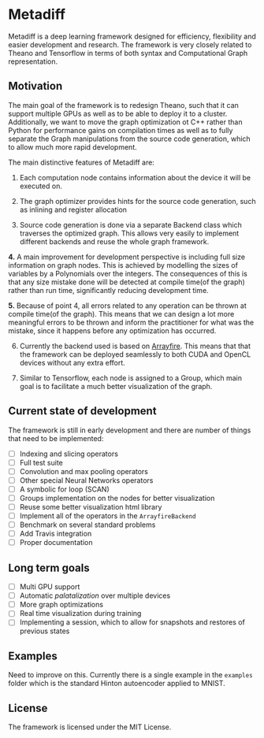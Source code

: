# Metadiff

Metadiff is a deep learning framework designed for efficiency, flexibility and
easier development and research. The framework is very closely related to Theano and Tensorflow
in terms of both syntax and Computational Graph representation.

## Motivation
The main goal of the framework is to redesign Theano, such that it can support multiple GPUs as well
as to be able to deploy it to a cluster. Additionally, we want to move the graph optimization ot C++
rather than Python for performance gains on compilation times as well as to fully separate the
Graph manipulations from the source code generation, which to allow much more rapid development.


The main distinctive features of Metadiff are:

1. Each computation node contains information about the device it will be executed on.

2. The graph optimizer provides hints for the source code generation, such as inlining and register allocation

3. Source code generation is done via a separate Backend class which traverses the optimized graph. This allows
very easily to implement different backends and reuse the whole graph framework.

**4.** A main improvement for development perspective is including full size information on graph nodes. This is achieved by modelling
the sizes of variables by a Polynomials over the integers. The consequences of this is that any size mistake done will be
detected at compile time(of the graph) rather than run time, significantly reducing development time.

**5.** Because of point 4, all errors related to any operation can be thrown at compile time(of the graph). This means that
we can design a lot more meaningful errors to be thrown and inform the practitioner for what was the mistake, since it happens
before any optimization has occurred.

6. Currently the backend used is based on [Arrayfire](www.arrayfire.com). This means that that the framework can be deployed seamlessly
to both CUDA and OpenCL devices without any extra effort.

7. Similar to Tensorflow, each node is assigned to a Group, which main goal is to facilitate a much better visualization of the graph.


## Current state of development
The framework is still in early development and there are number of things that need to be implemented:

* [ ] Indexing and slicing operators
* [ ] Full test suite
* [ ] Convolution and max pooling operators
* [ ] Other special Neural Networks operators
* [ ] A symbolic for loop (SCAN)
* [ ] Groups implementation on the nodes for better visualization
* [ ] Reuse some better visualization html library
* [ ] Implement all of the operators in the `ArrayfireBackend`
* [ ] Benchmark on several standard problems
* [ ] Add Travis integration
* [ ] Proper documentation

## Long term goals
* [ ] Multi GPU support
* [ ] Automatic *palatalization* over multiple devices
* [ ] More graph optimizations
* [ ] Real time visualization during training
* [ ] Implementing a session, which to allow for snapshots and restores of previous states

## Examples
Need to improve on this. Currently there is a single example in the `examples` folder which is the standard
Hinton autoencoder applied to MNIST.

## License
The framework is licensed under the MIT License.

